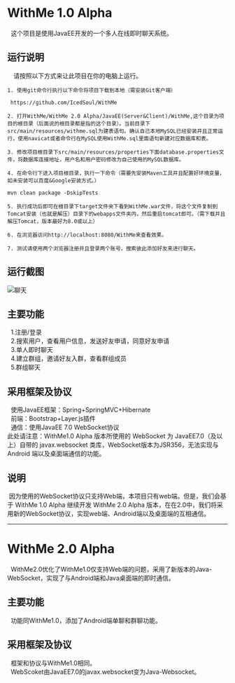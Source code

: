 # WithMe 1.0 Alpha
&nbsp;&nbsp;这个项目是使用JavaEE开发的一个多人在线即时聊天系统。
## 运行说明
&emsp;请按照以下方式来让此项目在你的电脑上运行。

```
1. 使用git命令行执行以下命令将项目下载到本地（需安装Git客户端）

 https://github.com/IcedSoul/WithMe
 
2. 打开WithMe/WithMe 2.0 Alpha/JavaEE(Server&Client)/WithMe,这个目录为项目的根目录（后面说的根目录都是指的这个目录）。当前目录下src/main/resources/withme.sql为建表语句。确认自己本地MySQL已经安装并且正常运行，使用navicat或者命令行在MySQL使用WithMe.sql里面语句新建对应数据库和表。

3. 修改项目根目录下src/main/resources/properties下面database.properties文件，将数据库连接地址，用户名和用户密码修改为自己使用的MySQL数据库。

4. 在命令行下进入项目根目录，执行一下命令（需要先安装Maven工具并且配置好环境变量，如未安装可以百度&Google安装方式。）

mvn clean package -DskipTests

5. 执行成功后即可在根目录下target文件夹下看到WithMe.war文件，将这个文件复制到Tomcat安装（也就是解压）目录下的webapps文件夹内，然后重启tomcat即可。（需下载并且解压Tomcat，版本最好为8.0或以上）

6. 在浏览器访问http://localhost:8080/WithMe来查看效果。

7. 测试请使用两个浏览器注册并且登录两个账号，搜索彼此添加好友来进行聊天。
```

## 运行截图
![聊天](http://ou7jocypf.bkt.clouddn.com/18-1-27/37562533.jpg)
## 主要功能
&nbsp;&nbsp;1.注册/登录<br/>
&nbsp;&nbsp;2.搜索用户，查看用户信息，发送好友申请，同意好友申请<br/>
&nbsp;&nbsp;3.单人即时聊天<br/>
&nbsp;&nbsp;4.建立群组，邀请好友入群，查看群组成员<br/>
&nbsp;&nbsp;5.群组聊天<br/>
## 采用框架及协议
&nbsp;&nbsp;使用JavaEE框架：Spring+SpringMVC+Hibernate<br/>
&nbsp;&nbsp;前端：Bootstrap+Layer.js插件<br/>
&nbsp;&nbsp;通信：使用JavaEE 7.0 WebSocket协议<br/>
此处请注意：WithMe1.0 Alpha 版本所使用的 WebSocket 为 JavaEE7.0（及以上）自带的 javax.websocket 类库，WebSocket版本为JSR356，无法实现与 Android 端以及桌面端通信的功能。<br/>
## 说明
&nbsp;因为使用的WebSocket协议只支持Web端，本项目只有web端。但是，我们会基于 WithMe 1.0 Alpha 继续开发 WithMe 2.0 Alpha 版本，在在2.0中，我们将采用新的WebSocket协议，实现web端、Android端以及桌面端的互相通信。<br/>
***
# WithMe 2.0 Alpha
&nbsp;&nbsp;WithMe2.0优化了WithMe1.0仅支持Web端的问题，采用了新版本的Java-WebSocket，实现了与Android端和Java桌面端的即时通信。<br/>
## 主要功能
&nbsp;&nbsp;功能同WithMe1.0，添加了Android端单聊和群聊功能。<br/>
## 采用框架及协议
&nbsp;&nbsp;框架和协议与WithMe1.0相同。<br/>
&nbsp;&nbsp;WebScoket由JavaEE7.0的javax.websocket变为Java-Websocket。<br/>
